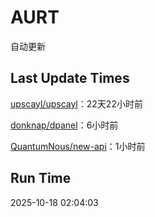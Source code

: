 # AURT

自动更新


## Last Update Times

[upscayl/upscayl](https://github.com/upscayl/upscayl)：22天22小时前

[donknap/dpanel](https://github.com/donknap/dpanel)：6小时前

[QuantumNous/new-api](https://github.com/QuantumNous/new-api)：1小时前


## Run Time
2025-10-18 02:04:03
